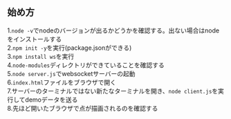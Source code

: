## 始め方  
1.`node -v`でnodeのバージョンが出るかどうかを確認する。出ない場合はnodeをインストールする  
2.`npm init -y`を実行(package.jsonができる)  
3.`npm install ws`を実行  
4.`node-modules`ディレクトリができていることを確認する  
5.`node server.js`でwebsocketサーバーの起動  
6.`index.html`ファイルをブラウザで開く  
7.サーバーのターミナルではない新たなターミナルを開き、`node client.js`を実行してdemoデータを送る  
8.先ほど開いたブラウザで点が描画されるのを確認する
